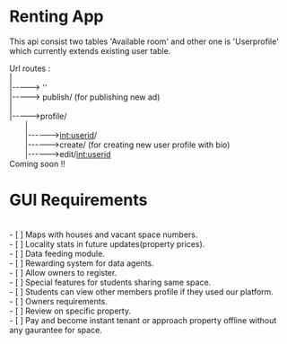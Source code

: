 # Renting App

This api consist two tables 'Available room' and other one is 'Userprofile' which currently extends existing user table.<br />

Url routes :<br />
|<br />
|-----> ''<br />
|-----> publish/     (for publishing new ad)<br />
|<br />
|----->profile/<br />
            &emsp;&emsp;|<br />
            &emsp;&emsp;|------><int:userid>/<br />
            &emsp;&emsp;|------>create/      (for creating new user profile with bio)<br />
            &emsp;&emsp;|------>edit/<int:userid>
<br />
Coming soon !!<br />


# GUI Requirements
<br />
- [ ] Maps with houses and vacant space numbers.<br />
- [ ] Locality stats in future updates(property prices).<br />
- [ ] Data feeding module.<br />
- [ ] Rewarding system for data agents.<br />
- [ ] Allow owners to register.<br />
- [ ] Special features for students sharing same space.<br />
- [ ] Students can view other members profile if they used our platform.<br />
- [ ] Owners requirements.<br />
- [ ] Review on specific property.<br />
- [ ] Pay and become instant tenant or approach property offline without any gaurantee for space.<br />






